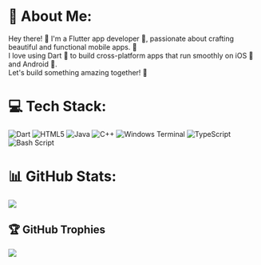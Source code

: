# 💫 About Me:
Hey there! 👋 I'm a Flutter app developer 📱, passionate about crafting beautiful and functional mobile apps. 🚀 <br>I love using Dart 🎯 to build cross-platform apps that run smoothly on iOS 🍎 and Android 🤖. <br>Let's build something amazing together! 🤝


# 💻 Tech Stack:
![Dart](https://img.shields.io/badge/dart-%230175C2.svg?style=for-the-badge&logo=dart&logoColor=white) ![HTML5](https://img.shields.io/badge/html5-%23E34F26.svg?style=for-the-badge&logo=html5&logoColor=white) ![Java](https://img.shields.io/badge/java-%23ED8B00.svg?style=for-the-badge&logo=openjdk&logoColor=white) ![C++](https://img.shields.io/badge/c++-%2300599C.svg?style=for-the-badge&logo=c%2B%2B&logoColor=white) ![Windows Terminal](https://img.shields.io/badge/Windows%20Terminal-%234D4D4D.svg?style=for-the-badge&logo=windows-terminal&logoColor=white) ![TypeScript](https://img.shields.io/badge/typescript-%23007ACC.svg?style=for-the-badge&logo=typescript&logoColor=white) ![Bash Script](https://img.shields.io/badge/bash_script-%23121011.svg?style=for-the-badge&logo=gnu-bash&logoColor=white)
# 📊 GitHub Stats:

![](https://github-readme-streak-stats.herokuapp.com/?user=pratyush-1327'&theme=tokyonight&hide_border=false)<br/>

## 🏆 GitHub Trophies
![](https://github-profile-trophy.vercel.app/?username=pratyush-1327'&theme=radical&no-frame=false&no-bg=true&margin-w=4)

<!-- Proudly created with GPRM ( https://gprm.itsvg.in ) -->
